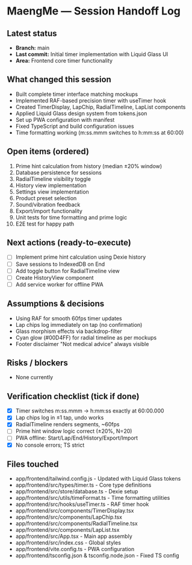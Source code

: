 # MaengMe — Session Handoff Log

## Latest status
- **Branch:** main
- **Last commit:** Initial timer implementation with Liquid Glass UI
- **Area:** Frontend core timer functionality

## What changed this session
- Built complete timer interface matching mockups
- Implemented RAF-based precision timer with useTimer hook
- Created TimerDisplay, LapChip, RadialTimeline, LapList components
- Applied Liquid Glass design system from tokens.json
- Set up PWA configuration with manifest
- Fixed TypeScript and build configuration issues
- Time formatting working (m:ss.mmm switches to h:mm:ss at 60:00)

## Open items (ordered)
1. Prime hint calculation from history (median ±20% window)
2. Database persistence for sessions
3. RadialTimeline visibility toggle
4. History view implementation
5. Settings view implementation  
6. Product preset selection
7. Sound/vibration feedback
8. Export/import functionality
9. Unit tests for time formatting and prime logic
10. E2E test for happy path

## Next actions (ready-to-execute)
- [ ] Implement prime hint calculation using Dexie history
- [ ] Save sessions to IndexedDB on End
- [ ] Add toggle button for RadialTimeline view
- [ ] Create HistoryView component
- [ ] Add service worker for offline PWA

## Assumptions & decisions
- Using RAF for smooth 60fps timer updates
- Lap chips log immediately on tap (no confirmation)
- Glass morphism effects via backdrop-filter
- Cyan glow (#00D4FF) for radial timeline as per mockups
- Footer disclaimer "Not medical advice" always visible

## Risks / blockers
- None currently

## Verification checklist (tick if done)
- [x] Timer switches m:ss.mmm → h:mm:ss exactly at 60:00.000
- [x] Lap chips log in ≤1 tap, undo works
- [x] RadialTimeline renders segments, ~60fps
- [ ] Prime hint window logic correct (±20%, N=20)
- [ ] PWA offline: Start/Lap/End/History/Export/Import
- [x] No console errors; TS strict

## Files touched
- app/frontend/tailwind.config.js - Updated with Liquid Glass tokens
- app/frontend/src/types/timer.ts - Core type definitions
- app/frontend/src/store/database.ts - Dexie setup
- app/frontend/src/utils/timeFormat.ts - Time formatting utilities
- app/frontend/src/hooks/useTimer.ts - RAF timer hook
- app/frontend/src/components/TimerDisplay.tsx
- app/frontend/src/components/LapChip.tsx
- app/frontend/src/components/RadialTimeline.tsx
- app/frontend/src/components/LapList.tsx
- app/frontend/src/App.tsx - Main app assembly
- app/frontend/src/index.css - Global styles
- app/frontend/vite.config.ts - PWA configuration
- app/frontend/tsconfig.json & tsconfig.node.json - Fixed TS config